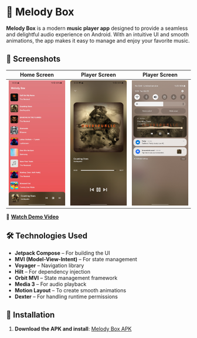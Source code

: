 # 🎵 Melody Box  

**Melody Box** is a modern **music player app** designed to provide a seamless and delightful audio experience on Android. With an intuitive UI and smooth animations, the app makes it easy to manage and enjoy your favorite music.

## 📱 Screenshots 
| Home Screen              | Player Screen            |  Player Screen    |
|--------------------------|--------------------------|--------------------------|
| ![Home](./Screenshot_20241029_093925_MelodyBox.jpg) | ![Player](Screenshot_20241029_093929_MelodyBox.jpg) |![Notification](Screenshot_20241029_093935_MelodyBox.jpg) 

🎥 **[Watch Demo Video](./IMG_9012.MP4)**  

## 🛠️ Technologies Used  
- **Jetpack Compose** – For building the UI  
- **MVI (Model-View-Intent)** – For state management  
- **Voyager** – Navigation library  
- **Hilt** – For dependency injection  
- **Orbit MVI** – State management framework  
- **Media 3** – For audio playback  
- **Motion Layout** – To create smooth animations  
- **Dexter** – For handling runtime permissions  

## 📲 Installation  
1. **Download the APK and install**: [Melody Box APK](https://github.com/BoburjonMurodov/MelodyBox/releases/download/release/app-release.apk)  
